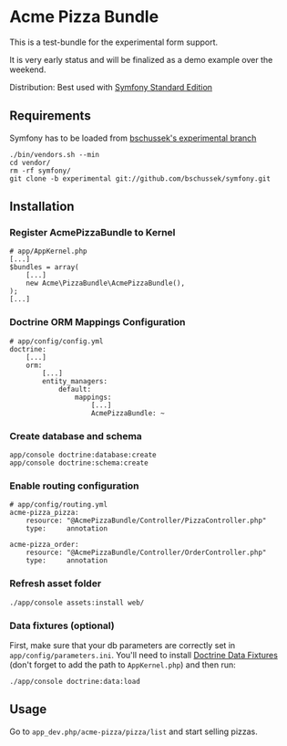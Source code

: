 
Acme Pizza Bundle
=================

This is a test-bundle for the experimental form support.

It is very early status and will be finalized as a demo example over the weekend.

Distribution: Best used with [Symfony Standard Edition](https://github.com/symfony/symfony-standard)

Requirements
------------

Symfony has to be loaded from [bschussek's experimental branch](https://github.com/bschussek/symfony/tree/experimental)

    ./bin/vendors.sh --min
    cd vendor/
    rm -rf symfony/
    git clone -b experimental git://github.com/bschussek/symfony.git

Installation
------------

### Register AcmePizzaBundle to Kernel

    # app/AppKernel.php
    [...]
    $bundles = array(
        [...]
        new Acme\PizzaBundle\AcmePizzaBundle(),
    );
    [...]

### Doctrine ORM Mappings Configuration

    # app/config/config.yml
    doctrine:
        [...]
        orm:
            [...]
            entity_managers:
                default:
                    mappings:
                        [...]
                        AcmePizzaBundle: ~

### Create database and schema

    app/console doctrine:database:create
    app/console doctrine:schema:create

### Enable routing configuration

    # app/config/routing.yml
    acme-pizza_pizza:
        resource: "@AcmePizzaBundle/Controller/PizzaController.php"
        type:     annotation
    
    acme-pizza_order:
        resource: "@AcmePizzaBundle/Controller/OrderController.php"
        type:     annotation

### Refresh asset folder

    ./app/console assets:install web/

### Data fixtures (optional)

First, make sure that your db parameters are correctly set in `app/config/parameters.ini`.
You'll need to install [Doctrine Data Fixtures](git://github.com/doctrine/data-fixtures.git)
(don't forget to add the path to `AppKernel.php`) and then run:

    ./app/console doctrine:data:load

Usage
-----

Go to `app_dev.php/acme-pizza/pizza/list` and start selling pizzas.
